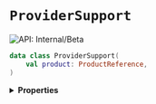 # `ProviderSupport`


![API: Internal/Beta](https://img.shields.io/static/v1?label=API&message=Internal/Beta&color=red&style=flat-square)



```kotlin
data class ProviderSupport(
    val product: ProductReference,
)
```

<details>
<summary>
<b>Properties</b>
</summary>

<details>
<summary>
<code>product</code>: <code><code><a href='/docs/reference/dk.sdu.cloud.accounting.api.ProductReference.md'>ProductReference</a></code></code>
</summary>





</details>



</details>

